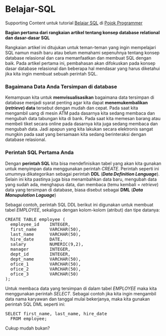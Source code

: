 # Belajar-SQL
Supporting Content untuk tutorial [Belajar SQL](http://pojokprogrammer.net/tags/belajar-sql) di [Pojok Programmer](http://pojokprogrammer.net/content/atur-data-anda)

**Bagian pertama dari rangkaian artikel tentang konsep database relational dan  dasar-dasar SQL**

Rangkaian artikel ini ditujukan untuk teman-teman yang ingin mempelajari SQL namun masih baru atau belum memahami sepenuhnya tentang konsep database relasional dan cara memanfaatkan dan membuat SQL dengan baik. Pada artikel pertama ini, pembahasan akan difokuskan pada konsep dasar database relasional dan beberapa hal mendasar yang harus diketahui jika kita ingin membuat sebuah perintah SQL.

### Bagaimana Data Anda Tersimpan di database

Kemampuan kita untuk **memvisualisasikan** bagaimana data tersimpan di database menjadi syarat penting agar kita dapat **menemukembalikan (*retrieve*) data** tersebut dengan mudah dan cepat. Pada saat kita mengambil uang di mesin ATM pada dasarnya kita sedang membaca dan mengubah data tabungan kita di bank. Pada saat kita memesan barang atau membeli tiket secara online pada dasarnya kita juga sedang membaca dan mengubah data. Jadi apapun yang kita lakukan secara elektronis sangat mungkin pada saat yang bersamaan kita sedang berinteraksi dengan database relasional.

### Perintah SQL Pertama Anda

Dengan **perintah SQL** kita bisa mendefinisikan tabel yang akan kita gunakan untuk menyimpan data menggunakan perintah *CREATE*. Perintah seperti ini umumnya dikategorikan sebagai perintah **DDL** (***Data Definition Language***). Selain ini kita pastinya juga bisa menambahkan data baru, mengubah data yang sudah ada, menghapus data, dan membaca (temu kembali = *retrieve*) data yang tersimpan di database, biasa disebut sebagai **DML** (***Data Manupulation Laguage***)

Sebagai contoh, perintah SQL DDL berikut ini digunakan untuk membuat tabel *EMPLOYEE*, sekaligus dengan kolom-kolom (atribut) dan tipe datanya:

<pre>CREATE TABLE employee (
  employee_id    INTEGER,
  first_name     VARCHAR(50),
  last_name      VARCHAR(50),
  hire_date      DATE,
  salary         NUMERIC(9,2),
  manager        INTEGER,
  dept_id        INTEGER,
  dept_name      VARCHAR(50),
  ofice_1        VARCHAR(50),
  ofice_2        VARCHAR(50),
  ofice_3        VARCHAR(50)
);</pre>

Untuk membaca data yang tersimpan di dalam tabel *EMPLOYEE* maka kita menggunakan perintah *SELECT*. Sebagai contoh jika kita ingin mengambil data nama karyawan dan tanggal mulai bekerjanya, maka kita gunakan perintah SQL DML seperti ini:

<pre>SELECT first_name, last_name, hire_date
  FROM employee;</pre>

Cukup mudah bukan?
